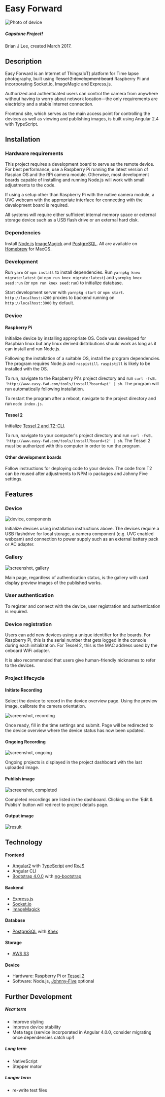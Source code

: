 # Easy Forward

![Photo of device](./readme/device.jpg)

##### Capstone Project!
Brian J Lee, created March 2017.

## Description

Easy Forward is an Internet of Things(IoT) platform for Time lapse photography, built using ~~Tessel 2 development board~~ Raspberry Pi and incorporating Socket.io, ImageMagic and Express.js.

Authorized and authenticated users can control the camera from anywhere without having to worry about network location—the only requirements are electricity and a stable Internet connection.

Frontend site, which serves as the main access point for controlling the devices as well as viewing and publishing images, is built using Angular 2.4 with TypeScript.

## Installation

### Hardware requirements
This project requires a development board to serve as the remote device. For best performance, use a Raspberry Pi running the latest version of Raspian OS and the RPi camera module. Otherwise, most development boards capable of installing and running Node.js will work with small adjustments to the code.

If using a setup other than Raspberry Pi with the native camera module, a UVC webcam with the appropriate interface for connecting with the development board is required.

All systems will require either sufficient internal memory space or external storage device such as a USB flash drive or an external hard disk.

### Dependencies
Install [Node.js]() [ImageMagick](https://www.imagemagick.org/script/download.php) and [PostgreSQL](https://www.postgresql.org/download/). All are available on [Homebrew](https://brew.sh/) for MacOS.

### Development
Run `yarn` or `npm install` to install dependencies. Run `yarnpkg knex migrate:latest` (or `npm run knex migrate:latest`) and `yarnpkg knex seed:run` (or `npm run knex seed:run`) to initialize database.

Start development server with `yarnpkg start` or `npm start`. `http://localhost:4200` proxies to backend running on `http://localhost:3000` by default.

### Device
#### Raspberry Pi
Initialize device by installing appropriate OS. Code was developed for Raspbian linux but any linux derived distributions should work as long as it can install and run Node.js.

Following the installation of a suitable OS, install the program dependencies. The program requires Node.js and `raspistill`. `raspistill` is likely to be installed with the OS.

To run, navigate to the Raspberry Pi's project directory and run `curl -fsSL 'http://www.easy-fwd.com/tools/install?board=pi' | sh`. The program will run automatically following installation.

To restart the program after a reboot, navigate to the project directory and run `node index.js`.

#### Tessel 2
Initialize [Tessel 2 and T2-CLI](http://tessel.github.io/t2-start/).

To run, navigate to your computer's project directory and run `curl -fsSL 'http://www.easy-fwd.com/tools/install?board=t2' | sh`. The Tessel 2 must be authorized with this computer in order to run the program.

#### Other development boards
Follow instructions for deploying code to your device. The code from T2 can be reused after adjustments to NPM io packages and Johnny Five settings.

## Features

### Device
![device, components](./readme/device2.jpg)

Initialize devices using installation instructions above. The devices require a USB flashdrive for local storage, a camera component (e.g. UVC enabled webcam) and connection to power supply such as an external battery pack or AC adapter.

### Gallery
![screenshot, gallery](./readme/sc3.png)

Main page, regardless of authentication status, is the gallery with card display preview images of the published works.

### User authentication
To register and connect with the device, user registration and authentication is required. 

### Device registration
Users can add new devices using a unique identifier for the boards. For Raspberry Pi, this is the serial number that gets logged in the console during each initialization. For Tessel 2, this is the MAC address used by the onboard WiFi adapter.

It is also recommended that users give human-friendly nicknames to refer to the devices.

### Project lifecycle
#### Initiate Recording
Select the device to record in the device overview page. Using the preview image, calibrate the camera orientation.

![screenshot, recording](./readme/sc1.gif)

Once ready, fill in the time settings and submit. Page will be redirected to the device overview where the device status has now been updated.

#### Ongoing Recording
![screenshot, ongoing](./readme/sc2.png) 

Ongoing projects is displayed in the project dashboard with the last uploaded image.

#### Publish image
![screenshot, completed](./readme/sc4.png)

Completed recordings are listed in the dashboard. Clicking on the 'Edit & Publish' button will redirect to project details page.

#### Output image
![result](https://s3-us-west-2.amazonaws.com/brianjleeofcl-capstone-gif/JAPdRqbGyO.gif)

## Technology

#### Frontend
* [Angular2](https://angular.io) with [TypeScript](https://www.typescriptlang.org/) and [RxJS](http://reactivex.io/rxjs/)
* Angular CLI
* [Bootstrap 4.0.0](http://v4-alpha.getbootstrap.com/) with [ng-bootstrap](https://ng-bootstrap.github.io/#/home)

#### Backend
* [Express.js](https://expressjs.com)
* [Socket.io](https://socket.io)
* [ImageMagick](https://www.imagemagick.org/script/index.php)

#### Database
* [PostgreSQL](https://postgresql.org) with [Knex](https://knexjs.org)

#### Storage
* [AWS S3](https://aws.amazon.com/s3/)

#### Device
* Hardware: Raspberry Pi or [Tessel 2](https://tessel.io/)
* Software: Node.js, [Johnny-Five](http://johnny-five.io/) optional

## Further Development

##### Near term 
* Improve styling
* Improve device stability
* Meta tags (service incorporated in Angular 4.0.0, consider migrating once dependencies catch up!)

##### Long term
* NativeScript
* Stepper motor

##### Longer term
* re-write test files